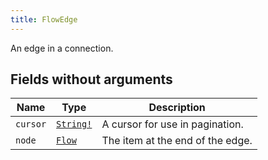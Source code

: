 ```yaml
---
title: FlowEdge
---
```


An edge in a connection.

## Fields without arguments

| Name | Type | Description |
|------|------|-------------|
| `cursor` | [`String!`](../scalar/string.md) | A cursor for use in pagination. |
| `node` | [`Flow`](../object/flow.md) | The item at the end of the edge. |


